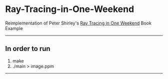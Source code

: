 # Ray-Tracing-in-One-Weekend
Reimplementation of Peter Shirley's [Ray Tracing in One Weekend](https://raytracing.github.io/) Book Example

---

## In order to run

1. make
2. ./main > image.ppm

---
